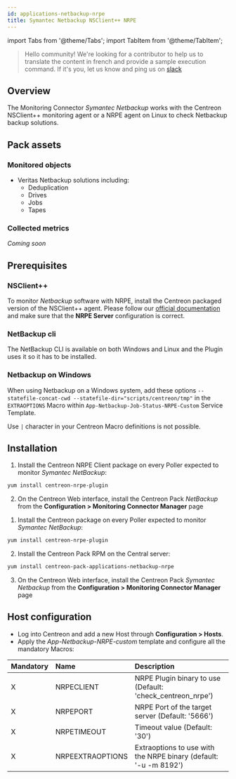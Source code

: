 ```yaml
---
id: applications-netbackup-nrpe
title: Symantec Netbackup NSClient++ NRPE
---
```

import Tabs from '@theme/Tabs';
import TabItem from '@theme/TabItem';


> Hello community! We're looking for a contributor to help us to translate the 
content in french and provide a sample execution command. If it's you, let us 
know and ping us on [slack](https://centreon.slack.com)

## Overview

The Monitoring Connector *Symantec Netbackup* works with the Centreon NSClient++ monitoring
agent or a NRPE agent on Linux to check Netbackup backup solutions.

## Pack assets

### Monitored objects

* Veritas Netbackup solutions including: 
    * Deduplication
    * Drives
    * Jobs 
    * Tapes

### Collected metrics

*Coming soon* 

## Prerequisites

### NSClient++

To monitor *Netbackup* software with NRPE, install the Centreon packaged version 
of the NSClient++ agent. Please follow our [official documentation](../getting-started/how-to-guides/centreon-nsclient-tutorial.md) 
and make sure that the **NRPE Server** configuration is correct. 

### NetBackup cli

The NetBackup CLI is available on both Windows and Linux and the Plugin uses it so it
has to be installed.

### Netbackup on Windows

When using Netbackup on a Windows system, add these options `--statefile-concat-cwd
--statefile-dir="scripts/centreon/tmp"` in the `EXTRAOPTIONS` Macro within
`App-Netbackup-Job-Status-NRPE-Custom` Service Template. 

Use `|` character in your Centreon Macro definitions is not possible. 

## Installation 

<Tabs groupId="sync">
<TabItem value="Online License" label="Online License">

1. Install the Centreon NRPE Client package on every Poller expected to monitor *Symantec NetBackup*:

```bash
yum install centreon-nrpe-plugin
```

2. On the Centreon Web interface, install the Centreon Pack *NetBackup* 
from the **Configuration > Monitoring Connector Manager** page

</TabItem>
<TabItem value="Offline License" label="Offline License">

1. Install the Centreon package on every Poller expected to monitor *Symantec NetBackup*:

```bash
yum install centreon-nrpe-plugin
```

2. Install the Centreon Pack RPM on the Central server:

```bash
yum install centreon-pack-applications-netbackup-nrpe
```

3. On the Centreon Web interface, install the Centreon Pack *Symantec Netbackup* 
from the **Configuration > Monitoring Connector Manager** page

</TabItem>
</Tabs>

## Host configuration

* Log into Centreon and add a new Host through **Configuration > Hosts**.
* Apply the *App-Netbackup-NRPE-custom* template and configure all the mandatory Macros:

| Mandatory | Name             | Description                                                      |
|:----------|:-----------------|:---------------------------------------------------------------- |
| X         | NRPECLIENT       | NRPE Plugin binary to use (Default: 'check_centreon_nrpe')       |
| X         | NRPEPORT         | NRPE Port of the target server (Default: '5666')                 |
| X         | NRPETIMEOUT      | Timeout value (Default: '30')                                    |
| X         | NRPEEXTRAOPTIONS | Extraoptions to use with the NRPE binary (default: '-u -m 8192') |